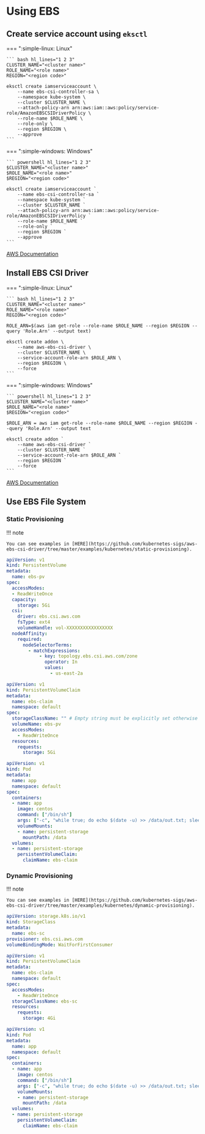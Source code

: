 # Using EBS

## Create service account using `eksctl`

=== ":simple-linux: Linux"

    ``` bash hl_lines="1 2 3"
    CLUSTER_NAME="<cluster name>"
    ROLE_NAME="<role name>"
    REGION="<region code>"

    eksctl create iamserviceaccount \
        --name ebs-csi-controller-sa \
        --namespace kube-system \
        --cluster $CLUSTER_NAME \
        --attach-policy-arn arn:aws:iam::aws:policy/service-role/AmazonEBSCSIDriverPolicy \
        --role-name $ROLE_NAME \
        --role-only \
        --region $REGION \
        --approve
    ```

=== ":simple-windows: Windows"

    ``` powershell hl_lines="1 2 3"
    $CLUSTER_NAME="<cluster name>"
    $ROLE_NAME="<role name>"
    $REGION="<region code>"

    eksctl create iamserviceaccount `
        --name ebs-csi-controller-sa `
        --namespace kube-system `
        --cluster $CLUSTER_NAME `
        --attach-policy-arn arn:aws:iam::aws:policy/service-role/AmazonEBSCSIDriverPolicy `
        --role-name $ROLE_NAME `
        --role-only `
        --region $REGION `
        --approve
    ```

[AWS Documentation](https://docs.aws.amazon.com/ko_kr/eks/latest/userguide/csi-iam-role.html)

## Install EBS CSI Driver

=== ":simple-linux: Linux"

    ``` bash hl_lines="1 2 3"
    CLUSTER_NAME="<cluster name>"
    ROLE_NAME="<role name>"
    REGION="<region code>"

    ROLE_ARN=$(aws iam get-role --role-name $ROLE_NAME --region $REGION --query 'Role.Arn' --output text)

    eksctl create addon \
        --name aws-ebs-csi-driver \
        --cluster $CLUSTER_NAME \
        --service-account-role-arn $ROLE_ARN \
        --region $REGION \
        --force
    ```

=== ":simple-windows: Windows"

    ``` powershell hl_lines="1 2 3"
    $CLUSTER_NAME="<cluster name>"
    $ROLE_NAME="<role name>"
    $REGION="<region code>"

    $ROLE_ARN = aws iam get-role --role-name $ROLE_NAME --region $REGION --query 'Role.Arn' --output text

    eksctl create addon `
        --name aws-ebs-csi-driver `
        --cluster $CLUSTER_NAME `
        --service-account-role-arn $ROLE_ARN `
        --region $REGION `
        --force
    ```

[AWS Documentation](https://docs.aws.amazon.com/ko_kr/eks/latest/userguide/efs-csi.html#efs-install-driver)

## Use EBS File System

### Static Provisioning

!!! note

    You can see examples in [HERE](https://github.com/kubernetes-sigs/aws-ebs-csi-driver/tree/master/examples/kubernetes/static-provisioning).

``` yaml linenums="1" title="persistent-volume.yaml"
apiVersion: v1
kind: PersistentVolume
metadata:
  name: ebs-pv
spec:
  accessModes:
  - ReadWriteOnce
  capacity:
    storage: 5Gi
  csi:
    driver: ebs.csi.aws.com
    fsType: ext4
    volumeHandle: vol-XXXXXXXXXXXXXXXXX
  nodeAffinity:
    required:
      nodeSelectorTerms:
        - matchExpressions:
            - key: topology.ebs.csi.aws.com/zone
              operator: In
              values:
                - us-east-2a
```

``` yaml linenums="1" title="persistent-volume-claim.yaml"
apiVersion: v1
kind: PersistentVolumeClaim
metadata:
  name: ebs-claim
  namespace: default
spec:
  storageClassName: "" # Empty string must be explicitly set otherwise default StorageClass will be set
  volumeName: ebs-pv
  accessModes:
    - ReadWriteOnce
  resources:
    requests:
      storage: 5Gi
```

``` yaml linenums="1" title="pod.yaml"
apiVersion: v1
kind: Pod
metadata:
  name: app
  namespace: default
spec:
  containers:
  - name: app
    image: centos
    command: ["/bin/sh"]
    args: ["-c", "while true; do echo $(date -u) >> /data/out.txt; sleep 5; done"]
    volumeMounts:
    - name: persistent-storage
      mountPath: /data
  volumes:
  - name: persistent-storage
    persistentVolumeClaim:
      claimName: ebs-claim
```

### Dynamic Provisioning

!!! note

    You can see examples in [HERE](https://github.com/kubernetes-sigs/aws-ebs-csi-driver/tree/master/examples/kubernetes/dynamic-provisioning).

``` yaml linenums="1" title="storage-class.yaml"
apiVersion: storage.k8s.io/v1
kind: StorageClass
metadata:
  name: ebs-sc
provisioner: ebs.csi.aws.com
volumeBindingMode: WaitForFirstConsumer
```

``` yaml linenums="1" title="persistent-volume-claim.yaml"
apiVersion: v1
kind: PersistentVolumeClaim
metadata:
  name: ebs-claim
  namespace: default
spec:
  accessModes:
    - ReadWriteOnce
  storageClassName: ebs-sc
  resources:
    requests:
      storage: 4Gi
```

``` yaml linenums="1" title="pod.yaml"
apiVersion: v1
kind: Pod
metadata:
  name: app
  namespace: default
spec:
  containers:
  - name: app
    image: centos
    command: ["/bin/sh"]
    args: ["-c", "while true; do echo $(date -u) >> /data/out.txt; sleep 5; done"]
    volumeMounts:
    - name: persistent-storage
      mountPath: /data
  volumes:
  - name: persistent-storage
    persistentVolumeClaim:
      claimName: ebs-claim
```